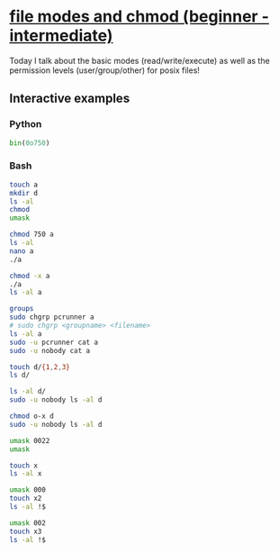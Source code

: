 # [file modes and chmod (beginner - intermediate)](https://youtu.be/BrBHUosstHg)

Today I talk about the basic modes (read/write/execute) as well as the permission levels (user/group/other) for posix files!

## Interactive examples

### Python

```python
bin(0o750)
```

### Bash

```bash
touch a
mkdir d
ls -al
chmod
umask

chmod 750 a
ls -al
nano a
./a

chmod -x a
./a
ls -al a

groups
sudo chgrp pcrunner a
# sudo chgrp <groupname> <filename>
ls -al a
sudo -u pcrunner cat a
sudo -u nobody cat a

touch d/{1,2,3}
ls d/

ls -al d/
sudo -u nobody ls -al d

chmod o-x d
sudo -u nobody ls -al d

umask 0022
umask

touch x
ls -al x

umask 000
touch x2
ls -al !$

umask 002
touch x3
ls -al !$
```

